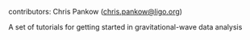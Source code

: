 contributors: Chris Pankow (chris.pankow@ligo.org)

A set of tutorials for getting started in gravitational-wave data analysis
